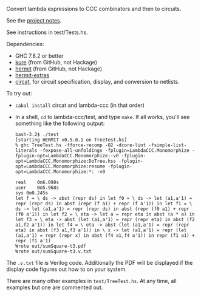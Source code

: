 Convert lambda expressions to CCC combinators and then to circuits.

See the [project notes](doc/notes.md).

See instructions in test/Tests.hs.

Dependencies:

*   GHC 7.8.2 or better
*   [kure](https://github.com/ku-fpg/kure) (from GitHub, not Hackage)
*   [hermit](https://github.com/ku-fpg/hermit/) (from GitHub, not Hackage)
*   [hermit-extras](http://github.com/conal/hermit-extras)
*   [circat](https://github.com/conal/circat), for circuit specification, display, and conversion to netlists.

To try out:

*   `cabal install` circat and lambda-ccc (in that order)
*   In a shell, `cd` to lambda-ccc/test, and type `make`.
    If all works, you'll see something like the following output:

        bash-3.2$ ./test
        [starting HERMIT v0.5.0.1 on TreeTest.hs]
        % ghc TreeTest.hs -fforce-recomp -O2 -dcore-lint -fsimple-list-literals -fexpose-all-unfoldings -fplugin=LambdaCCC.Monomorphize -fplugin-opt=LambdaCCC.Monomorphize:-v0 -fplugin-opt=LambdaCCC.Monomorphize:DoTree.hss -fplugin-opt=LambdaCCC.Monomorphize:resume -fplugin-opt=LambdaCCC.Monomorphize:*: -v0

        real	0m6.098s
        user	0m5.968s
        sys	0m0.245s
        let f = \ ds -> abst (repr ds) in let f0 = \ ds -> let (a1,a'1) = repr (repr ds) in abst (repr (f a1) + repr (f a'1)) in let f1 = \ ds -> let (a1,a'1) = repr (repr ds) in abst (repr (f0 a1) + repr (f0 a'1)) in let f2 = \ eta -> let a = repr eta in abst (a * a) in let f3 = \ eta -> abst (let (a1,a'1) = repr (repr eta) in abst (f2 a1,f2 a'1)) in let f4 = \ eta -> abst (let (a1,a'1) = repr (repr eta) in abst (f3 a1,f3 a'1)) in \ x -> let (a1,a'1) = repr (let (a1,a'1) = repr (repr x) in abst (f4 a1,f4 a'1)) in repr (f1 a1) + repr (f1 a'1)
        Wrote out/sumSquare-t3.pdf
        Wrote out/sumSquare-t3.v.txt

The `.v.txt` file is Verilog code. Additionally the PDF will be displayed if the display code figures out how to on your system.

There are many other examples in `test/TreeTest.hs`. At any time, all examples but one are commented out.

